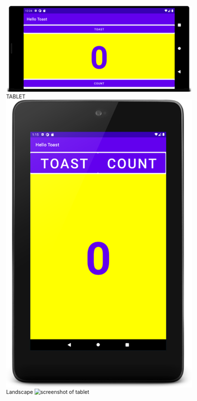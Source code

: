 ![screenshot](task1.png)
TABLET
![screenshot of tablet](task1.1.png)
Landscape
![screenshot of tablet](task1.2.pwng)
